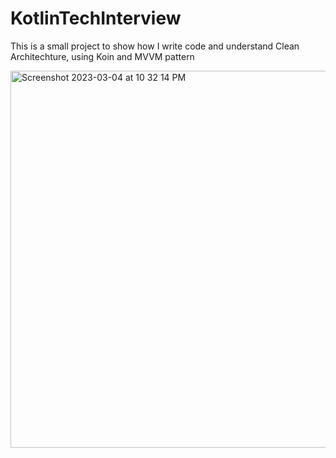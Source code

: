 # KotlinTechInterview

This is a small project to show how I write code and understand Clean Architechture, using Koin and MVVM pattern

<img width="603" alt="Screenshot 2023-03-04 at 10 32 14 PM" src="https://user-images.githubusercontent.com/25818977/222945552-a5a7d4de-4f15-49d5-9c15-bcb96b43df2b.png">
